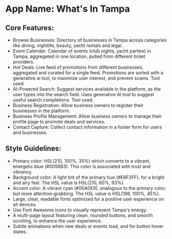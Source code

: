 # **App Name**: What's In Tampa

## Core Features:

- Browse Businesses: Directory of businesses in Tampa across categories like dining, nightlife, beauty, yacht rentals and legal.
- Event Calendar: Calendar of events (club nights, yacht parties) in Tampa, aggregated in one location, pulled from different ticket providers.
- Hot Deals: Live feed of promotions from different businesses, aggregated and curated for a single feed. Promotions are sorted with a generative ai tool, to maximize user interest, and prevent scams. Tool used.
- AI-Powered Search: Suggest services available in the platform, as the user types into the search field. Uses generative AI tool to suggest useful search completions. Tool used.
- Business Registration: Allow business owners to register their businesses in the platform.
- Business Profile Management: Allow business owners to manage their profile page to promote deals and services.
- Contact Capture: Collect contact information in a footer form for users and businesses.

## Style Guidelines:

- Primary color: HSL(210, 100%, 35%) which converts to a vibrant, energetic blue (#0056B3). This color is associated with trust and vibrancy.
- Background color: A light tint of the primary hue (#E6F2FF), for a bright and airy feel. The HSL value is HSL(210, 60%, 93%).
- Accent color: A vibrant cyan (#00A0E9), analogous to the primary color, but more attention-grabbing. The HSL value is HSL(196, 100%, 45%).
- Large, clear, readable fonts optimized for a positive user experience on all devices.
- Use Font Awesome icons to visually represent Tampa's energy.
- A multi-page layout featuring clean, rounded buttons, and smooth scrolling, to enhance the user experience.
- Subtle animations when new deals or events load, and for button hover states.